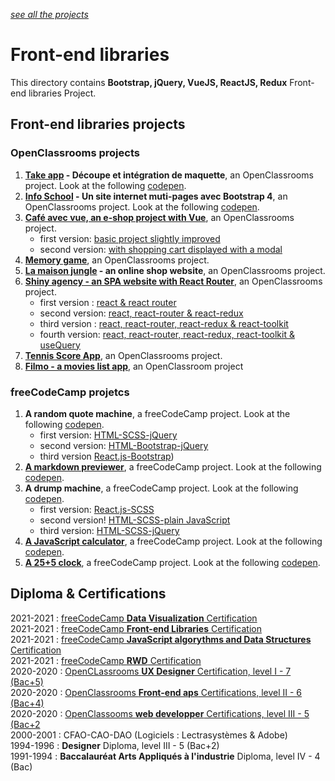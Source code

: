 *[see all the projects](https://github.com/s-manguy/projects)*


# Front-end libraries
This directory contains **Bootstrap, jQuery, VueJS, ReactJS, Redux** Front-end libraries Project.
## Front-end libraries projects
### OpenClassrooms projects
1. **[Take app](https://github.com/s-manguy/projects/tree/main/front-end-libraries/oc-01-onepage-website) - Découpe et intégration de maquette**, an OpenClassrooms project. Look at the following [codepen](https://codepen.io/s-manguy/full/OJmjXqm).
2. **[Info School](https://github.com/s-manguy/projects/tree/main/front-end-libraries/oc-02-website-InfoSchool) - Un site internet muti-pages avec Bootstrap 4**, an OpenClassrooms project. Look at the following [codepen](https://codepen.io/s-manguy/full/gOWGzjx).
3. **[Café avec vue, an e-shop project with Vue](https://github.com/s-manguy/projects/tree/main/front-end-libraries/oc_cafe-avec-vue-shoppingcart)**, an OpenClassrooms project.
    * first version: [basic project slightly improved](https://github.com/s-manguy/projects/tree/main/front-end-libraries/oc_cafe-avec-vue)
    * second version: [with shopping cart displayed with a  modal](https://github.com/s-manguy/projects/tree/main/front-end-libraries/oc_cafe-avec-vue-shoppingcart)
5. **[Memory game](https://github.com/s-manguy/projects/blob/main/front-end-libraries/oc-03-memory-game/README.md)**, an OpenClassrooms project.
6. **[La maison jungle](https://github.com/s-manguy/projects/tree/main/front-end-libraries/oc-04-la-maison-jungle) - an online shop website**, an OpenClassrooms project.
7. **[Shiny agency - an SPA website with React Router](https://github.com/s-manguy/projects/tree/main/front-end-libraries/oc-05-shiny-agency)**, an OpenClassrooms project.
    * first version : [react & react router](https://github.com/s-manguy/projects/tree/main/front-end-libraries/oc-05-shiny-agency)  
    * second version: [react, react-router & react-redux](https://github.com/s-manguy/projects/tree/main/front-end-libraries/oc-05-shiny-agency-redux)  
    * third version : [react, react-router, react-redux & react-toolkit](https://github.com/s-manguy/projects/tree/main/front-end-libraries/oc-05-shiny-agency-redux-toolkit)  
    * fourth version: [react, react-router, react-redux, react-toolkit & useQuery](https://github.com/s-manguy/projects/tree/main/front-end-libraries/oc-05-shiny-agency-redux-and-usequery)  
8. **[Tennis Score App](https://github.com/s-manguy/projects/tree/main/front-end-libraries/oc-06-tennis-score-redux)**, an OpenClassrooms project.
9. **[Filmo - a movies list app](https://github.com/s-manguy/projects/tree/main/front-end-libraries/oc-08-filmo-utiliser-les-design-patterns)**, an OpenClassroom project

### freeCodeCamp projetcs
1. **A random quote machine**, a freeCodeCamp project. Look at the following [codepen](https://codepen.io/s-manguy/full/rNjqXWB).
    * first version: [HTML-SCSS-jQuery](https://github.com/s-manguy/projects/tree/main/front-end-libraries/fcc-01-randomquote-version-01-html-scss-jquery)
    * second version: [HTML-Bootstrap-jQuery](https://github.com/s-manguy/projects/tree/main/front-end-libraries/fcc-01-randomquote-version-02-bootstrap-jquery)
    * third version [React.js-Bootstrap](https://github.com/s-manguy/projects/tree/main/front-end-libraries/fcc-01-randomquote-version-03-react-bootstrap))
3. **[A markdown previewer](https://github.com/s-manguy/projects/tree/main/front-end-libraries/fcc-02-markdown-previewer)**, a freeCodeCamp project. Look at the following [codepen](https://codepen.io/s-manguy/full/WNRmrdZ).
4. **A drump machine**, a freeCodeCamp project. Look at the following [codepen](https://codepen.io/s-manguy/full/NWpKNGP).
    * first version: [React.js-SCSS](https://github.com/s-manguy/projects/tree/main/front-end-libraries/fcc-03-drum-machine-version-01-react)
    * second version! [HTML-SCSS-plain JavaScript](https://github.com/s-manguy/projects/tree/main/front-end-libraries/fcc-03-drum-machine-version-02-plainjavascript)
    * third version: [HTML-SCSS-jQuery](https://github.com/s-manguy/projects/tree/main/front-end-libraries/fcc-03-drum-machine-version-03-jquery)
6. **[A JavaScript calculator](https://github.com/s-manguy/projects/tree/main/front-end-libraries/fcc-04-javascript-calculator)**, a freeCodeCamp project. Look at the following [codepen](https://codepen.io/s-manguy/full/qBrWgMJ).
7. **[A 25+5 clock](https://github.com/s-manguy/projects/tree/main/front-end-libraries/fcc-05-pomodoro-clock)**, a freeCodeCamp project. Look at the following [codepen](https://codepen.io/s-manguy/full/PopzrzK).


## Diploma & Certifications
2021-2021 : [freeCodeCamp **Data Visualization** Certification](https://www.freecodecamp.org/fcc3ab085a4-3e2d-4160-a445-50914111cc0d)  
2021-2021 : [freeCodeCamp **Front-end Libraries** Certification](https://www.freecodecamp.org/fcc3ab085a4-3e2d-4160-a445-50914111cc0d)  
2021-2021 : [freeCodeCamp **JavaScript algorythms and Data Structures** Certification](https://www.freecodecamp.org/fcc3ab085a4-3e2d-4160-a445-50914111cc0d)  
2021-2021 : [freeCodeCamp **RWD** Certification](https://www.freecodecamp.org/fcc3ab085a4-3e2d-4160-a445-50914111cc0d)  
2020-2020 : [OpenCLassrooms **UX Designer** Certification, level I - 7 (Bac+5)](https://github.com/s-manguy/diploma/tree/main/UX-DESIGN#ux-designer-course--formation-ux-designer-level-i-7-bac--5)  
2020-2020 : [OpenClassrooms **Front-end aps** Certifications, level II - 6 (Bac+4)](https://github.com/s-manguy/diploma/tree/main/FRONT-END#front-end-apps-developer-course--formation-d%C3%A9veloppeur-front-end-level-ii-6-bac--4)  
2020-2020 : [OpenClassooms **web developper** Certifications, level III - 5 (Bac+2](https://github.com/s-manguy/diploma/tree/main/WEB-DEVELOPPER#web-developer-course--formation-d%C3%A9veloppeur-web-level-iii-5-bac--2)   
2000-2001 : CFAO-CAO-DAO  (Logiciels : Lectrasystèmes & Adobe)  
1994-1996 : **Designer** Diploma, level III - 5 (Bac+2)  
1991-1994 : **Baccalauréat Arts Appliqués à l'industrie** Diploma, level IV - 4 (Bac)  

